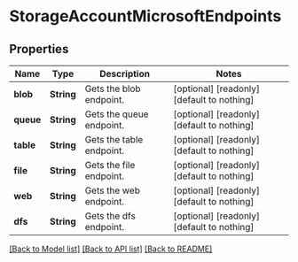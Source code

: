 # StorageAccountMicrosoftEndpoints


## Properties
Name | Type | Description | Notes
------------ | ------------- | ------------- | -------------
**blob** | **String** | Gets the blob endpoint. | [optional] [readonly] [default to nothing]
**queue** | **String** | Gets the queue endpoint. | [optional] [readonly] [default to nothing]
**table** | **String** | Gets the table endpoint. | [optional] [readonly] [default to nothing]
**file** | **String** | Gets the file endpoint. | [optional] [readonly] [default to nothing]
**web** | **String** | Gets the web endpoint. | [optional] [readonly] [default to nothing]
**dfs** | **String** | Gets the dfs endpoint. | [optional] [readonly] [default to nothing]


[[Back to Model list]](../README.md#models) [[Back to API list]](../README.md#api-endpoints) [[Back to README]](../README.md)


